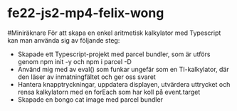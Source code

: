 # fe22-js2-mp4-felix-wong
#Miniräknare
För att skapa en enkel aritmetisk kalkylator med Typescript kan man använda sig av följande steg:

- Skapade ett Typescript-projekt med parcel bundler, som är utförs genom npm init -y och npm i parcel -D
- Använd mig med av eval() som funkar ungefär som en TI-kalkylator, där den läser av inmatningfältet och ger oss svaret
- Hantera knapptryckningar, uppdatera displayen, utvärdera uttrycket och rensa kalkylatorn med en forEach som har koll på event.target
- Skapade en bongo cat image med parcel bundler 
